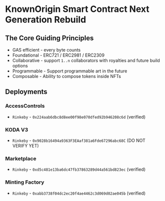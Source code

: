 # KnownOrigin Smart Contract Next Generation Rebuild

## The Core Guiding Principles

* GAS efficient - every byte counts
* Foundational - ERC721 / ERC2981 / ERC2309
* Collaborative - support `1..n` collaborators with royalties and future build options 
* Programmable - Support programmable art in the future
* Composable - Ability to compose tokens inside NFTs 

## Deployments

### AccessControls

* `Rinkeby` - `0x224aab6dbc8d8ee00f98e070dfed92b946208c6d` (verified)

### KODA V3

* `Rinkeby` - `0x9028b16494a9363F3EAaf381a6Fde67296abc68C` (DO NOT VERIFY YET)

### Marketplace

* `Rinkeby` - `0xd5c481e13ba6dc47fb37863289d44a561bd823ec` (verified)

### Minting Factory

* `Rinkeby` - `0xabb3738f04dc2ec20f4ae4462c3d069d02ae045b` (verified)
